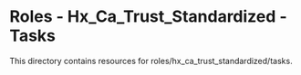 # Roles - Hx_Ca_Trust_Standardized - Tasks

This directory contains resources for roles/hx_ca_trust_standardized/tasks.
